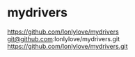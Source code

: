 # mydrivers


https://github.com/lonlylove/mydrivers
git@github.com:lonlylove/mydrivers.git
https://github.com/lonlylove/mydrivers.git
